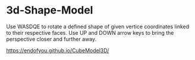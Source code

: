 # 3d-Shape-Model
Use WASDQE to rotate a defined shape of given vertice coordinates linked to their respective faces.
Use UP and DOWN arrow keys to bring the perspective closer and further away.

https://endofyou.github.io/CubeModel3D/
